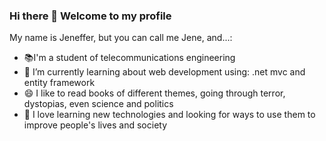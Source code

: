 ### Hi there 👋 Welcome to my profile

<!--
**jenefferf/jenefferf** is a ✨ _special_ ✨ repository because its `README.md` (this file) appears on your GitHub profile.-->

My name is Jeneffer, but you can call me Jene, and...:

- :books:I'm a student of telecommunications engineering
- 🌱 I’m currently learning about web development using: .net mvc and entity framework
- 😄 I like to read books of different themes, going through terror, dystopias, even science and politics 
- 🔭 I love learning new technologies and looking for ways to use them to improve people's lives and society

